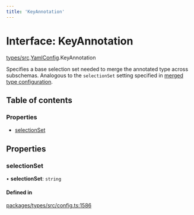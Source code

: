 ```yaml
---
title: 'KeyAnnotation'
---
```


# Interface: KeyAnnotation

[types/src](../modules/types_src).[YamlConfig](../modules/types_src.YamlConfig).KeyAnnotation

Specifies a base selection set needed to merge the annotated type across subschemas.
Analogous to the `selectionSet` setting specified in [merged type configuration](https://www.graphql-tools.com/docs/stitch-type-merging#basic-example).

## Table of contents

### Properties

- [selectionSet](types_src.YamlConfig.KeyAnnotation#selectionset)

## Properties

### selectionSet

• **selectionSet**: `string`

#### Defined in

[packages/types/src/config.ts:1586](https://github.com/Urigo/graphql-mesh/blob/master/packages/types/src/config.ts#L1586)

